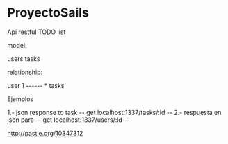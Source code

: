 # ProyectoSails

Api restful  TODO list

model:

users
tasks

relationship:

user 1 ------ * tasks  

Ejemplos

1.- json response to task  -- get localhost:1337/tasks/:id --
2.- respuesta en json para -- get localhost:1337/users/:id --

http://pastie.org/10347312
